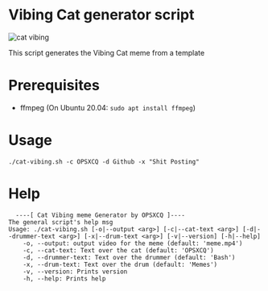 # Vibing Cat generator script

![cat vibing](./print.png)

This script generates the Vibing Cat meme from a template

# Prerequisites

* ffmpeg (On Ubuntu 20.04: `sudo apt install ffmpeg`)

# Usage

```shell
./cat-vibing.sh -c OPSXCQ -d Github -x "Shit Posting"
```

# Help

```shell
  ----[ Cat Vibing meme Generator by OPSXCQ ]----
The general script's help msg
Usage: ./cat-vibing.sh [-o|--output <arg>] [-c|--cat-text <arg>] [-d|--drummer-text <arg>] [-x|--drum-text <arg>] [-v|--version] [-h|--help]
	-o, --output: output video for the meme (default: 'meme.mp4')
	-c, --cat-text: Text over the cat (default: 'OPSXCQ')
	-d, --drummer-text: Text over the drummer (default: 'Bash')
	-x, --drum-text: Text over the drum (default: 'Memes')
	-v, --version: Prints version
	-h, --help: Prints help
```
